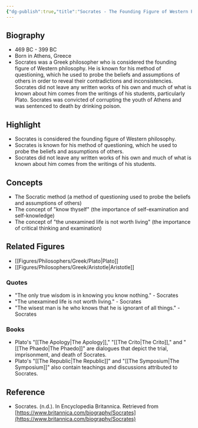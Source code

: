 ```yaml
---
{"dg-publish":true,"title":"Socrates - The Founding Figure of Western Philosophy","tags":["figure","philosopher","Greek philosophy","ethics","logic"],"permalink":"/figures/philosophers/greek/socrates/","dgPassFrontmatter":true}
---
```


## Biography

-   469 BC - 399 BC
-   Born in Athens, Greece
-   Socrates was a Greek philosopher who is considered the founding figure of Western philosophy. He is known for his method of questioning, which he used to probe the beliefs and assumptions of others in order to reveal their contradictions and inconsistencies. Socrates did not leave any written works of his own and much of what is known about him comes from the writings of his students, particularly Plato. Socrates was convicted of corrupting the youth of Athens and was sentenced to death by drinking poison.

## Highlight

-   Socrates is considered the founding figure of Western philosophy.
-   Socrates is known for his method of questioning, which he used to probe the beliefs and assumptions of others.
-   Socrates did not leave any written works of his own and much of what is known about him comes from the writings of his students.

## Concepts

-   The Socratic method (a method of questioning used to probe the beliefs and assumptions of others)
-   The concept of "know thyself" (the importance of self-examination and self-knowledge)
-   The concept of "the unexamined life is not worth living" (the importance of critical thinking and examination)

## Related Figures

-   [[Figures/Philosophers/Greek/Plato\|Plato]]
-   [[Figures/Philosophers/Greek/Aristotle\|Aristotle]]

### Quotes

-   "The only true wisdom is in knowing you know nothing." - Socrates
-   "The unexamined life is not worth living." - Socrates
-   "The wisest man is he who knows that he is ignorant of all things." - Socrates

### Books

-   Plato's "[[The Apology\|The Apology]]," "[[The Crito\|The Crito]]," and "[[The Phaedo\|The Phaedo]]" are dialogues that depict the trial, imprisonment, and death of Socrates.
-   Plato's "[[The Republic\|The Republic]]" and "[[The Symposium\|The Symposium]]" also contain teachings and discussions attributed to Socrates.

## Reference

-   Socrates. (n.d.). In Encyclopedia Britannica. Retrieved from [https://www.britannica.com/biography/Socrates](https://www.britannica.com/biography/Socrates)